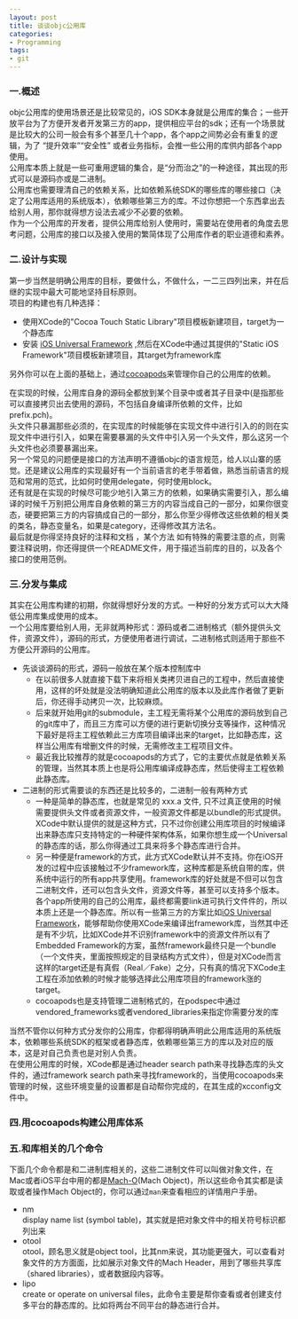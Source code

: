```yaml
---
layout: post
title: 谈谈objc公用库
categories:
- Programming
tags:
- git
---
```


### 一.概述
objc公用库的使用场景还是比较常见的，iOS SDK本身就是公用库的集合；一些开放平台为了方便开发者开发第三方的app，提供相应平台的sdk；还有一个场景就是比较大的公司一般会有多个甚至几十个app，各个app之间势必会有重复的逻辑，为了 “提升效率”“安全性” 或者业务指标，会推一些公用的库供内部各个app使用。   
公用库本质上就是一些可重用逻辑的集合，是“分而治之”的一种途径，其出现的形式可以是源码亦或是二进制。   
公用库也需要理清自己的依赖关系，比如依赖系统SDK的哪些库的哪些接口（决定了公用库适用的系统版本），依赖哪些第三方的库。不过你想把一个东西拿出去给别人用，那你就得想方设法去减少不必要的依赖。   
作为一个公用库的开发者，提供公用库给别人使用时，需要站在使用者的角度去思考问题，公用库的接口以及接入使用的繁简体现了公用库作者的职业道德和素养。

### 二.设计与实现
第一步当然是明确公用库的目标，要做什么，不做什么，一二三四列出来，并在后继的实现中最大可能地坚持目标原则。    
项目的构建也有几种选择：

- 使用XCode的"Cocoa Touch Static Library"项目模板新建项目，target为一个静态库
- 安装 [iOS Universal Framework](https://github.com/kstenerud/iOS-Universal-Framework) ,然后在XCode中通过其提供的"Static iOS Framework"项目模板新建项目，其target为framework库   

另外你可以在上面的基础上，通过[cocoapods](http://cocoapods.org/)来管理你自己的公用库的依赖。 

在实现的时候，公用库自身的源码全都放到某个目录中或者其子目录中(是指那些可以直接拷贝出去使用的源码，不包括自身编译所依赖的文件，比如prefix.pch)。   
头文件只暴漏那些必须的，在实现库的时候能够在实现文件中进行引入的的则在实现文件中进行引入，如果在需要暴漏的头文件中引入另一个头文件，那么这另一个头文件也必须要暴漏出来。     
另一个常见的问题便是接口的方法声明不遵循objc的语言规范，给人以山寨的感觉。还是建议公用库的实现最好有一个当前语言的老手带着做，熟悉当前语言的规范和常用的范式，比如何时使用delegate，何时使用block。   
还有就是在实现的时候尽可能少地引入第三方的依赖，如果确实需要引入，那么编译的时候千万别把公用库自身依赖的第三方的内容当成自己的一部分，如果你很变态，硬要把第三方的内容搞成自己的一部分，那么你至少得修改这些依赖的相关类的类名，静态变量名，如果是category，还得修改其方法名。      
最后就是你得坚持良好的注释和文档 ，某个方法 如有特殊的需要注意的点，则需要注释说明，你还得提供一个README文件，用于描述当前库的目的，以及各个接口的使用范例。

### 三.分发与集成
其实在公用库构建的初期，你就得想好分发的方式。一种好的分发方式可以大大降低公用库集成使用的成本。   
一个公用库要给别人用，无非就两种形式：源码或者二进制格式（额外提供头文件，资源文件），源码的形式，方便使用者进行调试，二进制格式则适用于那些不方便公开源码的公用库。   

- 先谈谈源码的形式，源码一般放在某个版本控制库中
	- 在以前很多人就直接下载下来将相关类拷贝进自己的工程中，然后直接使用，这样的坏处就是没法明确知道此公用库的版本以及此库作者做了更新后，你还得手动拷贝一次，比较麻烦。
	- 后来就开始用git的submodule，主工程无需将某个公用库的源码放到自己的git库中了，而且三方库可以方便的进行更新切换分支等操作，这种情况下最好是将主工程依赖此三方库项目编译出来的target，比如静态库，这样当公用库有增删文件的时候，无需修改主工程项目文件。
	- 最近我比较推荐的就是cocoapods的方式了，它的主要优点就是依赖关系的管理，当然其本质上也是将公用库编译成静态库，然后使得主工程依赖此静态库。      
- 二进制的形式需要谈的东西还是比较多的，二进制一般有两种方式
	- 一种是简单的静态库，也就是常见的 xxx.a 文件, 只不过真正使用的时候需要提供头文件或者资源文件，一般资源文件都是以bundle的形式提供。XCode中默认提供的就是这种方式，只不过你创建公用库项目的时候编译出来静态库只支持特定的一种硬件架构体系，如果你想生成一个Universal的静态库的话，那么你得通过工具来将多个静态库进行合并。
	- 另一种便是framework的方式，此方式XCode默认并不支持。你在iOS开发的过程中应该接触过不少framework库，这种库都是系统自带的库，供系统中运行的所有app共享使用。framework库的好处就是不但可以包含二进制文件，还可以包含头文件，资源文件等，甚至可以支持多个版本。各个app所使用的自己的公用库，最终都需要link进可执行文件件的，所以本质上还是一个静态库。所以有一些第三方的方案比如[iOS Universal Framework](https://github.com/kstenerud/iOS-Universal-Framework)，能够帮助你使用XCode来编译出framework库，当然其中还是有不少坑，比如XCode并不识别framework中的资源文件所以有了Embedded Framework的方案，虽然framework最终只是一个bundle（一个文件夹，里面按照规定的目录结构方式文件），但是对XCode而言这样的target还是有真假（Real／Fake）之分，只有真的情况下XCode主工程在添加依赖的时候才能够选择此公用库项目的framework涨的target。
	- cocoapods也是支持管理二进制格式的，在podspec中通过vendored_frameworks或者vendored_libraries来指定你需要分发的库

当然不管你以何种方式分发你的公用库，你都得明确声明此公用库适用的系统版本，依赖哪些系统SDK的框架或者静态库，依赖哪些第三方的库以及对应的版本，这是对自己负责也是对别人负责。   
在使用公用库的时候，XCode都是通过header search path来寻找静态库的头文件的，通过framework search path来寻找framework的，当使用cocoapods来管理的时候，这些环境变量的设置都是自动帮你完成的，在其生成的xcconfig文件中。

### 四.用cocoapods构建公用库体系

### 五.和库相关的几个命令
下面几个命令都是和二进制库相关的，这些二进制文件可以叫做对象文件，在Mac或者iOS平台中用的都是[Mach-O](http://zh.wikipedia.org/wiki/Mach-O)(Mach Object)，所以这些命令其实都是读取或者操作Mach Object的，你可以通过`man`来查看相应的详情用户手册。

 - nm   
 	display name list (symbol table)，其实就是把对象文件中的相关符号标识都列出来
 - otool   
 	otool，顾名思义就是object tool，比其nm来说，其功能更强大，可以查看对象文件的方方面面，比如展示对象文件的Mach Header，用到了哪些共享库（shared libraries），或者数据段内容等。
 - lipo    
 	create or operate on universal files，此命令主要是帮你查看或者创建支付多平台的静态库的。比如将两台不同平台的静态进行合并。

  
